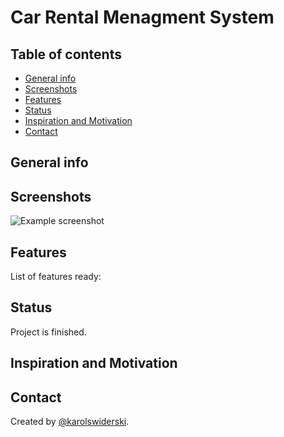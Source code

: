 # Car Rental Menagment System
> 

## Table of contents
* [General info](#general-info)
* [Screenshots](#screenshots)
* [Features](#features)
* [Status](#status)
* [Inspiration and Motivation](#inspiration)
* [Contact](#contact)

## General info


## Screenshots
![Example screenshot](./img/screenshot.png)

## Features
List of features ready:


## Status
Project is finished.

## Inspiration and Motivation


## Contact
Created by [@karolswiderski](https://github.com/karolswiderski/).
